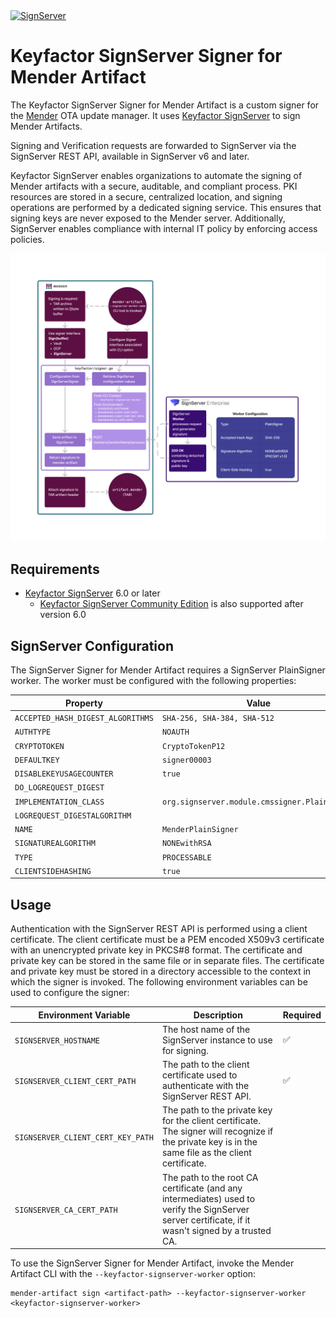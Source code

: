 <a href="https://www.keyfactor.com/products/signserver-enterprise/">
<img src="https://www.keyfactor.com/wp-content/uploads/keyfactor-signserver-enterprise.svg" alt="SignServer">
</a>

# Keyfactor SignServer Signer for Mender Artifact

The Keyfactor SignServer Signer for Mender Artifact is a custom signer for the [Mender](https://mender.io) OTA update manager. It uses [Keyfactor SignServer](https://www.keyfactor.com/products/signserver-enterprise/) to sign Mender Artifacts.

Signing and Verification requests are forwarded to SignServer via the SignServer REST API, available in SignServer v6 and later.

Keyfactor SignServer enables organizations to automate the signing of Mender artifacts with a secure, auditable, and compliant process. PKI resources are stored in a secure, centralized location, and signing operations are performed by a dedicated signing service. This ensures that signing keys are never exposed to the Mender server. Additionally, SignServer enables compliance with internal IT policy by enforcing access policies.

![Keyfactor SignServer Signer for Mender Artifact](./MenderSignServer.png)

## Requirements

* [Keyfactor SignServer](https://www.keyfactor.com/products/signserver-enterprise/) 6.0 or later
  * [Keyfactor SignServer Community Edition](https://www.signserver.org/) is also supported after version 6.0

## SignServer Configuration

The SignServer Signer for Mender Artifact requires a SignServer PlainSigner worker. The worker must be configured with the following properties:

| Property                          | Value                                         |
|-----------------------------------|-----------------------------------------------|
| `ACCEPTED_HASH_DIGEST_ALGORITHMS` | `SHA-256, SHA-384, SHA-512`                   |
| `AUTHTYPE`                        | `NOAUTH`                                      |
| `CRYPTOTOKEN`                     | `CryptoTokenP12`                              |
| `DEFAULTKEY`                      | `signer00003`                                 |
| `DISABLEKEYUSAGECOUNTER`          | `true`                                        |
| `DO_LOGREQUEST_DIGEST`            |                                               |
| `IMPLEMENTATION_CLASS`            | `org.signserver.module.cmssigner.PlainSigner` |
| `LOGREQUEST_DIGESTALGORITHM`      |                                               |
| `NAME`                            | `MenderPlainSigner`                           |
| `SIGNATUREALGORITHM`              | `NONEwithRSA`                                 |
| `TYPE`                            | `PROCESSABLE`                                 |
| `CLIENTSIDEHASHING`               | `true`                                        |

## Usage

Authentication with the SignServer REST API is performed using a client certificate. The client certificate must be a PEM encoded X509v3 certificate with an unencrypted private key in PKCS#8 format. The certificate and private key can be stored in the same file or in separate files. The certificate and private key must be stored in a directory accessible to the context in which the signer is invoked. The following environment variables can be used to configure the signer:

| Environment Variable              | Description                                                                                                                                         | Required |
|-----------------------------------|-----------------------------------------------------------------------------------------------------------------------------------------------------|----------|
| `SIGNSERVER_HOSTNAME`             | The host name of the SignServer instance to use for signing.                                                                                        | ✅        |
| `SIGNSERVER_CLIENT_CERT_PATH`     | The path to the client certificate used to authenticate with the SignServer REST API.                                                               | ✅        |
| `SIGNSERVER_CLIENT_CERT_KEY_PATH` | The path to the private key for the client certificate. The signer will recognize if the private key is in the same file as the client certificate. |          |
| `SIGNSERVER_CA_CERT_PATH`         | The path to the root CA certificate (and any intermediates) used to verify the SignServer server certificate, if it wasn't signed by a trusted CA.  |          |

To use the SignServer Signer for Mender Artifact, invoke the Mender Artifact CLI with the `--keyfactor-signserver-worker` option:

```shell
mender-artifact sign <artifact-path> --keyfactor-signserver-worker <keyfactor-signserver-worker>
```